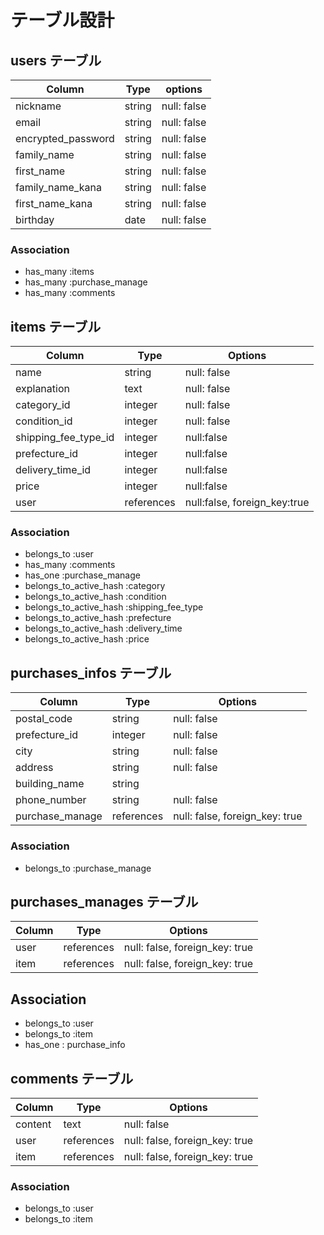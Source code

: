 # テーブル設計

## users テーブル

| Column             | Type      | options     |
| ----------------   | --------- | ----------- |
| nickname           | string    | null: false |
| email              | string    | null: false |
| encrypted_password | string    | null: false |
| family_name        | string    | null: false |
| first_name         | string    | null: false |
| family_name_kana   | string    | null: false |
| first_name_kana    | string    | null: false |
| birthday           | date      | null: false |

### Association

- has_many :items
- has_many :purchase_manage
- has_many :comments

## items テーブル

| Column               | Type       | Options                      |
| -------------------- | ---------- | ---------------------------- |
| name                 | string     | null: false                  |
| explanation          | text       | null: false                  |
| category_id          | integer    | null: false                  |
| condition_id         | integer    | null: false                  |
| shipping_fee_type_id | integer    | null:false                   |
| prefecture_id        | integer    | null:false                   |
| delivery_time_id     | integer    | null:false                   |
| price                | integer    | null:false                   |
| user                 | references | null:false, foreign_key:true |

### Association

- belongs_to :user
- has_many :comments
- has_one :purchase_manage
- belongs_to_active_hash :category
- belongs_to_active_hash :condition
- belongs_to_active_hash :shipping_fee_type
- belongs_to_active_hash :prefecture
- belongs_to_active_hash :delivery_time
- belongs_to_active_hash :price

## purchases_infos テーブル

| Column          | Type       | Options                        |
| --------------- | ---------- | ------------------------------ |
| postal_code     | string     | null: false                    |
| prefecture_id   | integer    | null: false                    |
| city            | string     | null: false                    |
| address         | string     | null: false                    |
| building_name   | string     |                                |
| phone_number    | string     | null: false                    |
| purchase_manage | references | null: false, foreign_key: true |

### Association

- belongs_to :purchase_manage

## purchases_manages テーブル

| Column   | Type       | Options                        |
| -------- | ---------- | ------------------------------ |
| user     | references | null: false, foreign_key: true |
| item     | references | null: false, foreign_key: true |

## Association

- belongs_to :user
- belongs_to :item
- has_one : purchase_info

## comments テーブル

| Column  | Type       | Options                        |
| ------- | ---------- | ------------------------------ |
| content | text       | null: false                    |
| user    | references | null: false, foreign_key: true |
| item    | references | null: false, foreign_key: true |

### Association

- belongs_to :user
- belongs_to :item
